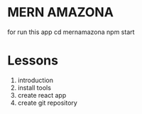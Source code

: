 # MERN AMAZONA
for run this app cd mernamazona 
npm start
# Lessons

1. introduction
2. install tools
3. create react app
4. create git repository
